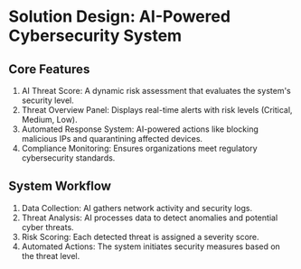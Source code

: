 # Solution Design: AI-Powered Cybersecurity System

## Core Features
1. AI Threat Score: A dynamic risk assessment that evaluates the system's security level.
2. Threat Overview Panel: Displays real-time alerts with risk levels (Critical, Medium, Low).
3. Automated Response System: AI-powered actions like blocking malicious IPs and quarantining affected devices.
4. Compliance Monitoring: Ensures organizations meet regulatory cybersecurity standards.

## System Workflow
1. Data Collection: AI gathers network activity and security logs.
2. Threat Analysis: AI processes data to detect anomalies and potential cyber threats.
3. Risk Scoring: Each detected threat is assigned a severity score.
4. Automated Actions: The system initiates security measures based on the threat level.

